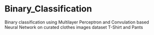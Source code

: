 # Binary_Classification
Binary classification using Multilayer Perceptron and Convulation based Neural Network on curated clothes images dataset T-Shirt and Pants

